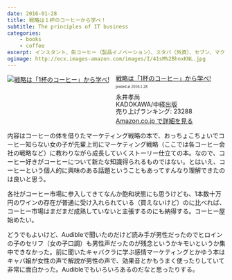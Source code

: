 ```yaml
---
date: 2016-01-28
title: 戦略は１杯のコーヒーから学べ！
subtitle: The principles of IT business
categories: 
    - books
    - coffee
excerpt: インスタント、缶コーヒー（製品イノベーション）、スタバ（外資）、セブン、マクド（異業種）、ネスレ（ビジネスモデル変革）など、ビジネステーマを網羅するコーヒー業界を舞台にストーリーでＭＢＡ理論を学ぶ１冊！
ogimage: http://ecx.images-amazon.com/images/I/41sM%2BhnxKNL.jpg
---
```


<div class="azlink-box"><div class="azlink-image" style="float:left"><a href="http://www.amazon.co.jp/exec/obidos/ASIN/4046005750/warikiru-22/" name="azlinklink" target="_blank"><img src="http://ecx.images-amazon.com/images/I/41sM%2BhnxKNL._SL160_.jpg" alt="戦略は「1杯のコーヒー」から学べ!" style="border:none" /></a></div><div class="azlink-info" style="float:left;margin-left:15px;line-height:120%"><div class="azlink-name" style="margin-bottom:10px;line-height:120%"><a href="http://www.amazon.co.jp/exec/obidos/ASIN/4046005750/warikiru-22/" name="azlinklink" target="_blank">戦略は「1杯のコーヒー」から学べ! </a><div class="azlink-powered-date" style="font-size:7pt;margin-top:5px;font-family:verdana;line-height:120%">posted at 2016.1.28</div></div><div class="azlink-detail">永井孝尚<br />KADOKAWA/中経出版<br />売り上げランキング: 23288<br /></div><div class="azlink-link" style="margin-top:5px"><a href="http://www.amazon.co.jp/exec/obidos/ASIN/4046005750/warikiru-22/" target="_blank">Amazon.co.jp で詳細を見る</a></div></div><div class="azlink-footer" style="clear:left"></div></div>


内容はコーヒーの体を借りたマーケティング戦略の本で、おっちょこちょいでコーヒー知らない女の子が先輩上司にマーケティング戦略（ここでは各コーヒー会社の戦略など）に教わりながら成長していくストーリー仕立ての本。なので、コーヒー好きがコーヒーについて新たな知識得られるものではない。とはいえ、コーヒーという個人的に興味のある話題ということもあってすんなり理解できたのは良いと思う。

各社がコーヒー市場に参入してきてなんか飽和状態にも思うけども、1本数十万円のワインの存在が普通に受け入れられている（買えないけど）のに比べれば、コーヒー市場はまだまだ成熟していないと主張するのにも納得する。コーヒー屋始めたい。

どうでもよいけど、Audibleで聞いたのだけど読み手が男性だったのでヒロインの子のセリフ（女の子口調）も男性声だったのが残念というかキモいというか集中できなかった。前に聞いたキャバクラに学ぶ感情マーケティングとかゆう本はキャバ嬢が女性の声で解説が男性の声で、効果音とかもうまく使ったりしていて非常に面白かった。Audibleでもいろいろあるのだなと思ったりする。